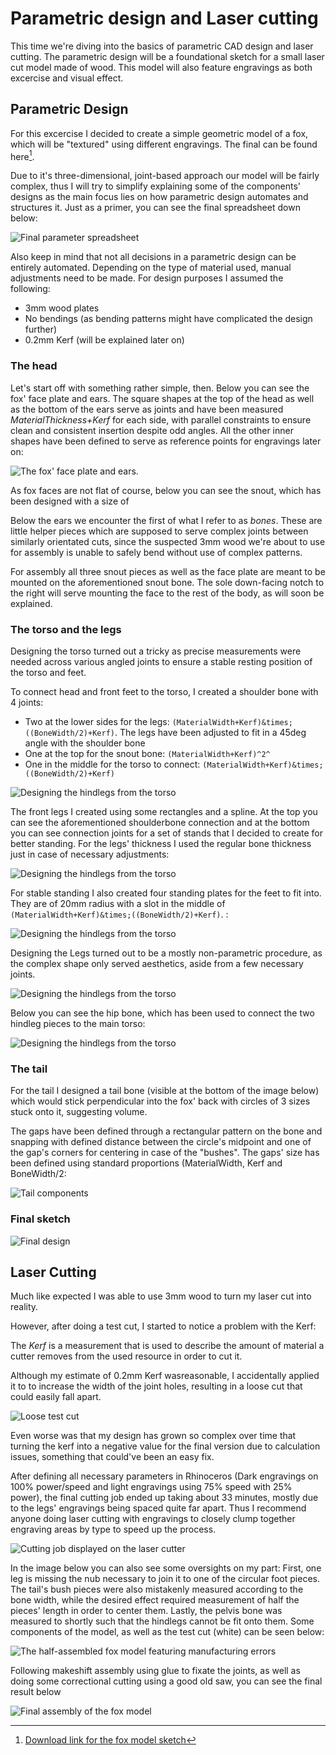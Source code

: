 [^cadsketch]: [Download link for the fox model sketch](../download/foxfigure.dxf)

# Parametric design and Laser cutting

This time we're diving into the basics of parametric CAD design and laser cutting. The parametric design will be a foundational sketch for a small laser cut model made of wood. This model will also feature engravings as both excercise and visual effect.

## Parametric Design

For this excercise I decided to create a simple geometric model of a fox, which will be "textured" using different engravings. The final can be found here[^cadsketch].

Due to it's three-dimensional, joint-based approach our model will be fairly complex, thus I will try to simplify explaining some of the components' designs as the main focus lies on how parametric design automates and structures it. Just as a primer, you can see the final spreadsheet down below:

![Final parameter spreadsheet](../img/lesson3/spreadsheet.png)

Also keep in mind that not all decisions in a parametric design can be entirely automated. Depending on the type of material used, manual adjustments need to be made. For design purposes I assumed the following:

- 3mm wood plates
- No bendings (as bending patterns might have complicated the design further)
- 0.2mm Kerf (will be explained later on)

### The head

Let's start off with something rather simple, then. Below you can see the fox' face plate and ears. The square shapes at the top of the head as well as the bottom of the ears serve as joints and have been measured *MaterialThickness+Kerf* for each side, with parallel constraints to ensure clean and consistent insertion despite odd angles. All the other inner shapes have been defined to serve as reference points for engravings later on:

![The fox' face plate and ears.](../img/lesson3/foxface.png)

As fox faces are not flat of course, below you can see the snout, which has been designed with a size of

Below the ears we encounter the first of what I refer to as *bones*. These are little helper pieces which are supposed to serve complex joints between similarly orientated cuts, since the suspected 3mm wood we're about to use for assembly is unable to safely bend without use of complex patterns.

For assembly all three snout pieces as well as the face plate are meant to be mounted on the aforementioned snout bone. The sole down-facing notch to the right will serve mounting the face to the rest of the body, as will soon be explained.

### The torso and the legs

Designing the torso turned out a tricky as precise measurements were needed across various angled joints to ensure a stable resting position of the torso and feet.

To connect head and front feet to the torso, I created a shoulder bone with 4 joints:

- Two at the lower sides for the legs: `(MaterialWidth+Kerf)&times;((BoneWidth/2)+Kerf)`. The legs have been adjusted to fit in a 45deg angle with the shoulder bone
- One at the top for the snout bone: `(MaterialWidth+Kerf)^2^`
- One in the middle for the torso to connect: `(MaterialWidth+Kerf)&times;((BoneWidth/2)+Kerf)` 

![Designing the hindlegs from the torso](../img/lesson3/shoulderbone.png)

The front legs I created using some rectangles and a spline. At the top you can see the aforementioned shoulderbone connection and at the bottom you can see connection joints for a set of stands that I decided to create for better standing. For the legs' thickness I used the regular bone thickness just in case of necessary adjustments:

![Designing the hindlegs from the torso](../img/lesson3/frontlegs.png)

For stable standing I also created four standing plates for the feet to fit into. They are of 20mm radius with a slot in the middle of `(MaterialWidth+Kerf)&times;((BoneWidth/2)+Kerf)`. :

![Designing the hindlegs from the torso](../img/lesson3/feetstands.png)

Designing the Legs turned out to be a mostly non-parametric procedure, as the complex shape only served aesthetics, aside from a few necessary joints.

![Designing the hindlegs from the torso](../img/lesson3/hindleg_measurements.png)

Below you can see the hip bone, which has been used to connect the two hindleg pieces to the main torso:

![Designing the hindlegs from the torso](../img/lesson3/hipbone.png)

### The tail

For the tail I designed a tail bone (visible at the bottom of the image below) which would stick perpendicular into the fox' back with circles of 3 sizes stuck onto it, suggesting volume.

The gaps have been defined through a rectangular pattern on the bone and snapping with defined distance between the circle's midpoint and one of the gap's corners for centering in case of the "bushes". The gaps' size has been defined using standard proportions (MaterialWidth, Kerf and BoneWidth/2:

![Tail components](../img/lesson3/tail.png)

### Final sketch

![Final design](../img/lesson3/fox_final.png)

## Laser Cutting
   
Much like expected I was able to use 3mm wood to turn my laser cut into reality.

However, after doing a test cut, I started to notice a problem with the Kerf:

The *Kerf* is a measurement that is used to describe the amount of material a cutter removes from the used resource in order to cut it.

Although my estimate of 0.2mm Kerf wasreasonable, I accidentally applied it to to increase the width of the joint holes, resulting in a loose cut that could easily fall apart.

![Loose test cut](../img/lesson3/testcut.jpg)

Even worse was that my design has grown so complex over time that turning the kerf into a negative value for the final version due to calculation issues, something that could've been an easy fix.

After defining all necessary parameters in Rhinoceros (Dark engravings on 100% power/speed and light engravings using 75% speed with 25% power), the final cutting job ended up taking about 33 minutes, mostly due to the legs' engravings being spaced quite far apart. Thus I recommend anyone doing laser cutting with engravings to closely clump together engraving areas by type to speed up the process.

![Cutting job displayed on the laser cutter](../img/lesson3/jobtime.jpg)

In the image below you can also see some oversights on my part: First, one leg is missing the nub necessary to join it to one of the circular foot pieces. The tail's bush pieces were also mistakenly measured according to the bone width, while the desired effect required measurement of half the pieces' length in order to center them. Lastly, the pelvis bone was measured to shortly such that the hindlegs cannot be fit onto them. Some components of the model, as well as the test cut (white) can be seen below:

![The half-assembled fox model featuring manufacturing errors](../img/lesson3/components.jpg)

Following makeshift assembly using glue to fixate the joints, as well as doing some correctional cutting using a good old saw, you can see the final result below

![Final assembly of the fox model](../img/lesson3/model_final.png)
